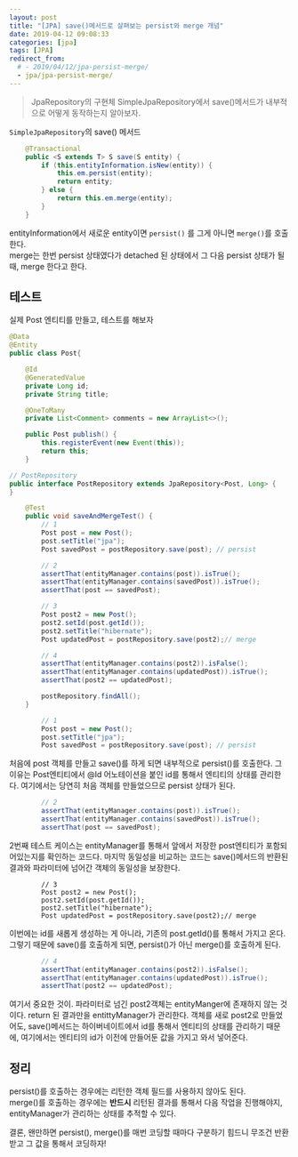 ```yaml
---
layout: post
title: "[JPA] save()메서드로 살펴보는 persist와 merge 개념"
date: 2019-04-12 09:08:33
categories: [jpa]
tags: [JPA]
redirect_from:
  # - 2019/04/12/jpa-persist-merge/
  - jpa/jpa-persist-merge/
---
```


> JpaRepository의 구현체 SimpleJpaRepository에서 save()메서드가 내부적으로 어떻게 동작하는지 알아보자.

`SimpleJpaRepository`의 save() 메서드

```java
    @Transactional
    public <S extends T> S save(S entity) {
        if (this.entityInformation.isNew(entity)) {
            this.em.persist(entity);
            return entity;
        } else {
            return this.em.merge(entity);
        }
    }
```

entityInformation에서 새로운 entity이면 `persist()` 를 그게 아니면 `merge()`를 호출한다.  
merge는 한번 persist 상태였다가 detached 된 상태에서 그 다음 persist 상태가 될 때, merge 한다고 한다.

## 테스트

실제 Post 엔티티를 만들고, 테스트를 해보자

```java
@Data
@Entity
public class Post{

    @Id
    @GeneratedValue
    private Long id;
    private String title;

    @OneToMany
    private List<Comment> comments = new ArrayList<>();

    public Post publish() {
        this.registerEvent(new Event(this));
        return this;
    }
```

```java
// PostRepository
public interface PostRepository extends JpaRepository<Post, Long> {
}
```

```java
    @Test
    public void saveAndMergeTest() {
        // 1
        Post post = new Post();
        post.setTitle("jpa");
        Post savedPost = postRepository.save(post); // persist

        // 2
        assertThat(entityManager.contains(post)).isTrue();
        assertThat(entityManager.contains(savedPost)).isTrue();
        assertThat(post == savedPost);

        // 3
        Post post2 = new Post();
        post2.setId(post.getId());
        post2.setTitle("hibernate");
        Post updatedPost = postRepository.save(post2);// merge

        // 4
        assertThat(entityManager.contains(post2)).isFalse();
        assertThat(entityManager.contains(updatedPost)).isTrue();
        assertThat(post2 == updatedPost);

        postRepository.findAll();
    }
```

```java
        // 1
        Post post = new Post();
        post.setTitle("jpa");
        Post savedPost = postRepository.save(post); // persist
```

처음에 post 객체를 만들고 save()를 하게 되면 내부적으로 persist()를 호출한다. 그 이유는 Post엔티티에서 @Id 어노테이션을 붙인 id를 통해서 엔티티의 상태를 관리한다. 여기에서는 당연히 처음 객체를 만들었으므로 persist 상태가 된다.

```java
        // 2
        assertThat(entityManager.contains(post)).isTrue();
        assertThat(entityManager.contains(savedPost)).isTrue();
        assertThat(post == savedPost);
```

2번째 테스트 케이스는 entityManager를 통해서 앞에서 저장한 post엔티티가 포함되어있는지를 확인하는 코드다. 마지막 동일성을 비교하는 코드는 save()메서드의 반환된 결과와 파라미터에 넘어간 객체의 동일성을 보장한다.

```
        // 3
        Post post2 = new Post();
        post2.setId(post.getId());
        post2.setTitle("hibernate");
        Post updatedPost = postRepository.save(post2);// merge
```

이번에는 id를 새롭게 생성하는 게 아니라, 기존의 post.getId()를 통해서 가지고 온다. 그렇기 때문에 save()를 호출하게 되면, persist()가 아닌 merge()를 호출하게 된다.

```java
        // 4
        assertThat(entityManager.contains(post2)).isFalse();
        assertThat(entityManager.contains(updatedPost)).isTrue();
        assertThat(post2 == updatedPost);
```

여기서 중요한 것이. 파라미터로 넘긴 post2객체는 entityManger에 존재하지 않는 것이다. return 된 결과만을 entittyManager가 관리한다. 객체를 새로 post2로 만들었어도, save()메서드는 하이버네이트에서 id를 통해서 엔티티의 상태를 관리하기 때문에, 여기에서는 엔티티의 id가 이전에 만들어둔 값을 가지고 와서 넣어준다.

## 정리

persist()를 호출하는 경우에는 리턴한 객체 필드를 사용하지 않아도 된다.  
merge()를 호출하는 경우에는 **반드시** 리턴된 결과를 통해서 다음 작업을 진행해야지, entityManager가 관리하는 상태를 추적할 수 있다.

결론, 왠만하면 persist(), merge()를 매번 코딩할 때마다 구분하기 힘드니 무조건 반환받고 그 값을 통해서 코딩하자!
